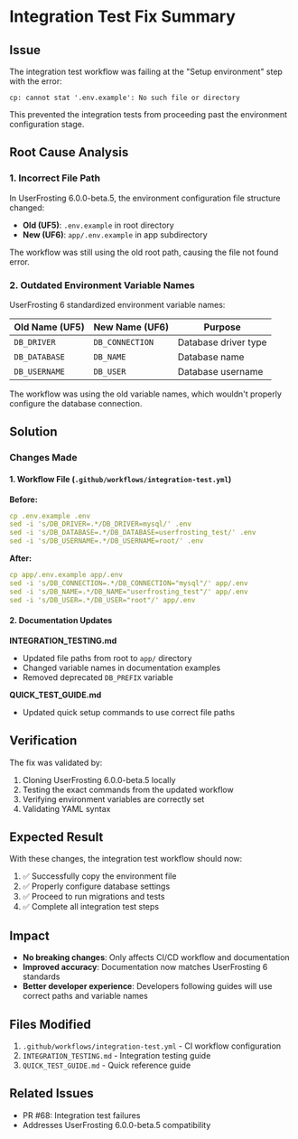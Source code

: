 # Integration Test Fix Summary

## Issue
The integration test workflow was failing at the "Setup environment" step with the error:
```
cp: cannot stat '.env.example': No such file or directory
```

This prevented the integration tests from proceeding past the environment configuration stage.

## Root Cause Analysis

### 1. Incorrect File Path
In UserFrosting 6.0.0-beta.5, the environment configuration file structure changed:
- **Old (UF5)**: `.env.example` in root directory
- **New (UF6)**: `app/.env.example` in app subdirectory

The workflow was still using the old root path, causing the file not found error.

### 2. Outdated Environment Variable Names
UserFrosting 6 standardized environment variable names:

| Old Name (UF5) | New Name (UF6) | Purpose |
|----------------|----------------|---------|
| `DB_DRIVER` | `DB_CONNECTION` | Database driver type |
| `DB_DATABASE` | `DB_NAME` | Database name |
| `DB_USERNAME` | `DB_USER` | Database username |

The workflow was using the old variable names, which wouldn't properly configure the database connection.

## Solution

### Changes Made

#### 1. Workflow File (`.github/workflows/integration-test.yml`)
**Before:**
```yaml
cp .env.example .env
sed -i 's/DB_DRIVER=.*/DB_DRIVER=mysql/' .env
sed -i 's/DB_DATABASE=.*/DB_DATABASE=userfrosting_test/' .env
sed -i 's/DB_USERNAME=.*/DB_USERNAME=root/' .env
```

**After:**
```yaml
cp app/.env.example app/.env
sed -i 's/DB_CONNECTION=.*/DB_CONNECTION="mysql"/' app/.env
sed -i 's/DB_NAME=.*/DB_NAME="userfrosting_test"/' app/.env
sed -i 's/DB_USER=.*/DB_USER="root"/' app/.env
```

#### 2. Documentation Updates

**INTEGRATION_TESTING.md**
- Updated file paths from root to `app/` directory
- Changed variable names in documentation examples
- Removed deprecated `DB_PREFIX` variable

**QUICK_TEST_GUIDE.md**
- Updated quick setup commands to use correct file paths

## Verification

The fix was validated by:
1. Cloning UserFrosting 6.0.0-beta.5 locally
2. Testing the exact commands from the updated workflow
3. Verifying environment variables are correctly set
4. Validating YAML syntax

## Expected Result

With these changes, the integration test workflow should now:
1. ✅ Successfully copy the environment file
2. ✅ Properly configure database settings
3. ✅ Proceed to run migrations and tests
4. ✅ Complete all integration test steps

## Impact

- **No breaking changes**: Only affects CI/CD workflow and documentation
- **Improved accuracy**: Documentation now matches UserFrosting 6 standards
- **Better developer experience**: Developers following guides will use correct paths and variable names

## Files Modified

1. `.github/workflows/integration-test.yml` - CI workflow configuration
2. `INTEGRATION_TESTING.md` - Integration testing guide
3. `QUICK_TEST_GUIDE.md` - Quick reference guide

## Related Issues

- PR #68: Integration test failures
- Addresses UserFrosting 6.0.0-beta.5 compatibility
